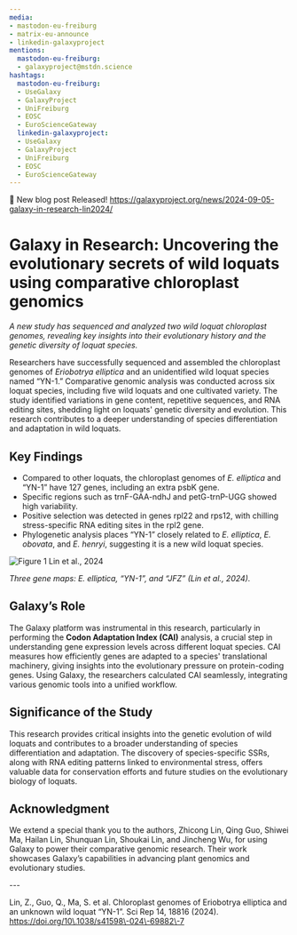 ```yaml
---
media:
- mastodon-eu-freiburg
- matrix-eu-announce
- linkedin-galaxyproject
mentions:
  mastodon-eu-freiburg:
  - galaxyproject@mstdn.science
hashtags:
  mastodon-eu-freiburg:
  - UseGalaxy
  - GalaxyProject
  - UniFreiburg
  - EOSC
  - EuroScienceGateway
  linkedin-galaxyproject:
  - UseGalaxy
  - GalaxyProject
  - UniFreiburg
  - EOSC
  - EuroScienceGateway
---
```

📝 New blog post Released!
https://galaxyproject.org/news/2024-09-05-galaxy-in-research-lin2024/

**Galaxy in Research: Uncovering the evolutionary secrets of wild loquats using comparative chloroplast genomics**
==================================================================================================================

*A new study has sequenced and analyzed two wild loquat chloroplast genomes, revealing key insights into their evolutionary history and the genetic diversity of loquat species.*

Researchers have successfully sequenced and assembled the chloroplast genomes of *Eriobotrya elliptica* and an unidentified wild loquat species named “YN\-1\.” Comparative genomic analysis was conducted across six loquat species, including five wild loquats and one cultivated variety. The study identified variations in gene content, repetitive sequences, and RNA editing sites, shedding light on loquats' genetic diversity and evolution. This research contributes to a deeper understanding of species differentiation and adaptation in wild loquats.

**Key Findings**
----------------

* Compared to other loquats, the chloroplast genomes of *E. elliptica* and “YN\-1” have 127 genes, including an extra psbK gene.
* Specific regions such as trnF\-GAA\-ndhJ and petG\-trnP\-UGG showed high variability.
* Positive selection was detected in genes rpl22 and rps12, with chilling stress\-specific RNA editing sites in the rpl2 gene.
* Phylogenetic analysis places “YN\-1” closely related to *E. elliptica*, *E. obovata*, and *E. henryi*, suggesting it is a new wild loquat species.

![Figure 1 Lin et al., 2024](https://galaxyproject.org/news/2024-09-05-galaxy-in-research-lin2024/Figure_Lin2024.jpeg)

*Three gene maps: E. elliptica, “YN\-1”, and “JFZ” (Lin et al., 2024\).*

**Galaxy’s Role**
-----------------

The Galaxy platform was instrumental in this research, particularly in performing the **Codon Adaptation Index (CAI)** analysis, a crucial step in understanding gene expression levels across different loquat species. CAI measures how efficiently genes are adapted to a species' translational machinery, giving insights into the evolutionary pressure on protein\-coding genes. Using Galaxy, the researchers calculated CAI seamlessly, integrating various genomic tools into a unified workflow.

**Significance of the Study**
-----------------------------

This research provides critical insights into the genetic evolution of wild loquats and contributes to a broader understanding of species differentiation and adaptation. The discovery of species\-specific SSRs, along with RNA editing patterns linked to environmental stress, offers valuable data for conservation efforts and future studies on the evolutionary biology of loquats.

**Acknowledgment**
------------------

We extend a special thank you to the authors, Zhicong Lin, Qing Guo, Shiwei Ma, Hailan Lin, Shunquan Lin, Shoukai Lin, and Jincheng Wu, for using Galaxy to power their comparative genomic research. Their work showcases Galaxy’s capabilities in advancing plant genomics and evolutionary studies.

\-\-\-  

Lin, Z., Guo, Q., Ma, S. et al. Chloroplast genomes of Eriobotrya elliptica and an unknown wild loquat “YN\-1”. Sci Rep 14, 18816 (2024\). https://doi.org/10\.1038/s41598\-024\-69882\-7